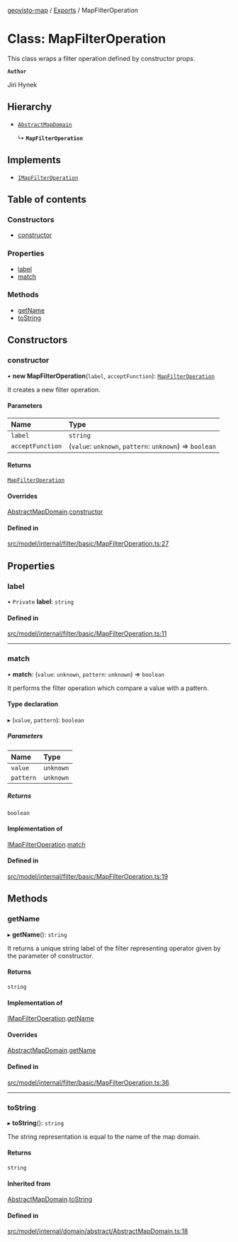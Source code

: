 [geovisto-map](../README.md) / [Exports](../modules.md) / MapFilterOperation

# Class: MapFilterOperation

This class wraps a filter operation defined by constructor props.

**`Author`**

Jiri Hynek

## Hierarchy

- [`AbstractMapDomain`](AbstractMapDomain.md)

  ↳ **`MapFilterOperation`**

## Implements

- [`IMapFilterOperation`](../interfaces/IMapFilterOperation.md)

## Table of contents

### Constructors

- [constructor](MapFilterOperation.md#constructor)

### Properties

- [label](MapFilterOperation.md#label)
- [match](MapFilterOperation.md#match)

### Methods

- [getName](MapFilterOperation.md#getname)
- [toString](MapFilterOperation.md#tostring)

## Constructors

### constructor

• **new MapFilterOperation**(`label`, `acceptFunction`): [`MapFilterOperation`](MapFilterOperation.md)

It creates a new filter operation.

#### Parameters

| Name | Type |
| :------ | :------ |
| `label` | `string` |
| `acceptFunction` | (`value`: `unknown`, `pattern`: `unknown`) => `boolean` |

#### Returns

[`MapFilterOperation`](MapFilterOperation.md)

#### Overrides

[AbstractMapDomain](AbstractMapDomain.md).[constructor](AbstractMapDomain.md#constructor)

#### Defined in

[src/model/internal/filter/basic/MapFilterOperation.ts:27](https://github.com/geovisto/geovisto-map/blob/e22d774889dbc28cc1ec62933ecf6bab6690f172/src/model/internal/filter/basic/MapFilterOperation.ts#L27)

## Properties

### label

• `Private` **label**: `string`

#### Defined in

[src/model/internal/filter/basic/MapFilterOperation.ts:11](https://github.com/geovisto/geovisto-map/blob/e22d774889dbc28cc1ec62933ecf6bab6690f172/src/model/internal/filter/basic/MapFilterOperation.ts#L11)

___

### match

• **match**: (`value`: `unknown`, `pattern`: `unknown`) => `boolean`

It performs the filter operation which compare a value with a pattern.

#### Type declaration

▸ (`value`, `pattern`): `boolean`

##### Parameters

| Name | Type |
| :------ | :------ |
| `value` | `unknown` |
| `pattern` | `unknown` |

##### Returns

`boolean`

#### Implementation of

[IMapFilterOperation](../interfaces/IMapFilterOperation.md).[match](../interfaces/IMapFilterOperation.md#match)

#### Defined in

[src/model/internal/filter/basic/MapFilterOperation.ts:19](https://github.com/geovisto/geovisto-map/blob/e22d774889dbc28cc1ec62933ecf6bab6690f172/src/model/internal/filter/basic/MapFilterOperation.ts#L19)

## Methods

### getName

▸ **getName**(): `string`

It returns a unique string label of the filter representing operator given by the parameter of constructor.

#### Returns

`string`

#### Implementation of

[IMapFilterOperation](../interfaces/IMapFilterOperation.md).[getName](../interfaces/IMapFilterOperation.md#getname)

#### Overrides

[AbstractMapDomain](AbstractMapDomain.md).[getName](AbstractMapDomain.md#getname)

#### Defined in

[src/model/internal/filter/basic/MapFilterOperation.ts:36](https://github.com/geovisto/geovisto-map/blob/e22d774889dbc28cc1ec62933ecf6bab6690f172/src/model/internal/filter/basic/MapFilterOperation.ts#L36)

___

### toString

▸ **toString**(): `string`

The string representation is equal to the name of the map domain.

#### Returns

`string`

#### Inherited from

[AbstractMapDomain](AbstractMapDomain.md).[toString](AbstractMapDomain.md#tostring)

#### Defined in

[src/model/internal/domain/abstract/AbstractMapDomain.ts:18](https://github.com/geovisto/geovisto-map/blob/e22d774889dbc28cc1ec62933ecf6bab6690f172/src/model/internal/domain/abstract/AbstractMapDomain.ts#L18)
